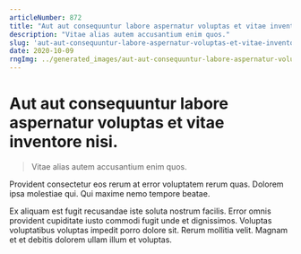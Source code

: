 ```yaml
---
articleNumber: 872
title: "Aut aut consequuntur labore aspernatur voluptas et vitae inventore nisi."
description: "Vitae alias autem accusantium enim quos."
slug: 'aut-aut-consequuntur-labore-aspernatur-voluptas-et-vitae-inventore-nisi.'
date: 2020-10-09
rngImg: ../generated_images/aut-aut-consequuntur-labore-aspernatur-voluptas-et-vitae-inventore-nisi..jpg
---
```


# Aut aut consequuntur labore aspernatur voluptas et vitae inventore nisi.

> Vitae alias autem accusantium enim quos.

Provident consectetur eos rerum at error voluptatem rerum quas. Dolorem ipsa molestiae qui. Qui maxime nemo tempore beatae.
 Ex aliquam est fugit recusandae iste soluta nostrum facilis. Error omnis provident cupiditate iusto commodi fugit unde et dignissimos. Voluptas voluptatibus voluptas impedit porro dolore sit. Rerum mollitia velit. Magnam et et debitis dolorem ullam illum et voluptas.
